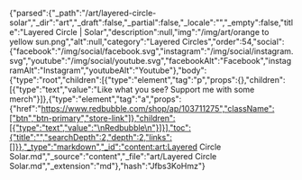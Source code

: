{"parsed":{"_path":"/art/layered-circle-solar","_dir":"art","_draft":false,"_partial":false,"_locale":"","_empty":false,"title":"Layered Circle | Solar","description":null,"img":"/img/art/orange to yellow sun.png","alt":null,"category":"Layered Circles","order":54,"social":{"facebook":"/img/social/facebook.svg","instagram":"/img/social/instagram.svg","youtube":"/img/social/youtube.svg","facebookAlt":"Facebook","instagramAlt":"Instagram","youtubeAlt":"Youtube"},"body":{"type":"root","children":[{"type":"element","tag":"p","props":{},"children":[{"type":"text","value":"Like what you see? Support me with some merch"}]},{"type":"element","tag":"a","props":{"href":"https://www.redbubble.com/shop/ap/103711275","className":["btn","btn-primary","store-link"]},"children":[{"type":"text","value":"\nRedbubble\n"}]}],"toc":{"title":"","searchDepth":2,"depth":2,"links":[]}},"_type":"markdown","_id":"content:art:Layered Circle Solar.md","_source":"content","_file":"art/Layered Circle Solar.md","_extension":"md"},"hash":"Jfbs3KoHmz"}